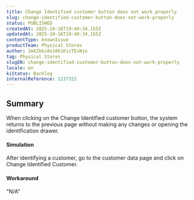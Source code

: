 ```yaml
---
title: Change Identified customer button does not work properly
slug: change-identified-customer-button-does-not-work-properly
status: PUBLISHED
createdAt: 2025-10-16T19:40:34.155Z
updatedAt: 2025-10-16T19:40:34.155Z
contentType: knownIssue
productTeam: Physical Stores
author: 2mXZkbi0oi061KicTExNjo
tag: Physical Stores
slugEN: change-identified-customer-button-does-not-work-properly
locale: en
kiStatus: Backlog
internalReference: 1237322
---
```


## Summary


When clicking on the Change Identified customer button, the system returns to the previous page without making any changes or opening the identification drawer.


#### Simulation


After identifying a customer, go to the customer data page and click on Change Identified Customer.


#### Workaround

"N/A"



